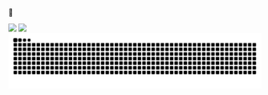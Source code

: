 🌈

![](https://me.axm.moe/service/duolingo/image?radius=50)
![](https://github-readme-stats.vercel.app/api/top-langs/?username=AceXiamo&layout=compact&langs_count=6&text_color=94a3b8&icon_color=fff&title_color=3b82f6&bg_color=0f172a)
![](./assets/github-contribution-grid-snake-dark.svg)
